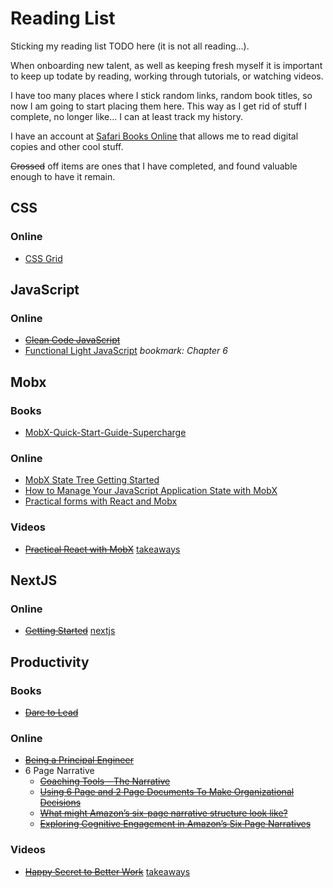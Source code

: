 # Reading List
Sticking my reading list TODO here (it is not all reading...).

When onboarding new talent, as well as keeping fresh myself it is important to keep up todate by reading, working through tutorials, or watching videos.

I have too many places where I stick random links, random book titles, so now I am going to start placing them here.  This way as I get rid of stuff I complete, no longer like... I can at least track my history.

I have an account at [Safari Books Online](https://www.safaribooksonline.com/accounts/login/?next=/register-topics/) that allows me to read digital copies and other cool stuff.

~~Crossed~~ off items are ones that I have completed, and found valuable enough to have it remain. 

## CSS

### Online
 * [CSS Grid](https://cssgrid.io/)

## JavaScript

### Online
 * ~~[Clean Code JavaScript](https://github.com/ryanmcdermott/clean-code-javascript)~~
 * [Functional Light JavaScript](https://github.com/getify/Functional-Light-JS) *bookmark: Chapter 6*

## Mobx

### Books
 * [MobX-Quick-Start-Guide-Supercharge](https://www.amazon.com/MobX-Quick-Start-Guide-Supercharge/dp/1789344832/ref=sr_1_1?ie=UTF8&qid=1536328593&sr=8-1&keywords=mobx)

### Online
 * [MobX State Tree Getting Started](https://github.com/mobxjs/mobx-state-tree/blob/master/docs/getting-started.md)
 * [How to Manage Your JavaScript Application State with MobX](https://www.sitepoint.com/manage-javascript-application-state-mobx/)
 * [Practical forms with React and Mobx](https://slides.com/mattruby/practical-forms-with-react-and-mobx#/)

### Videos
 * ~~[Practical React with MobX](https://www.youtube.com/watch?v=XGwuM_u7UeQ)~~ [takeaways](practicalReactWithMobX.md)

## NextJS

### Online
 * ~~[Getting Started](https://nextjs.org/learn/)~~ [nextjs](https://github.com/blakefaris/nextjs)
 
## Productivity

### Books
 * ~~[Dare to Lead](https://www.amazon.com/1785042149-9781785042140-Dare-Lead-Hearts-Paperback/dp/B07NRVL3VM/ref=sr_1_3?keywords=dare+to+lead&qid=1569598990&s=gateway&sr=8-3)~~

### Online
 * ~~[Being a Principal Engineer](https://blog.dbsmasher.com/2019/01/28/on-being-a-principal-engineer.html)~~
 * 6 Page Narrative
   * ~~[Coaching Tools – The Narrative](https://svpg.com/coaching-tools-the-narrative)~~
   * ~~[Using 6 Page and 2 Page Documents To Make Organizational Decisions](https://medium.com/@inowland/using-6-page-and-2-page-documents-to-make-organizational-decisions-3216badde909)~~
   * ~~[What might Amazon’s six-page narrative structure look like?](https://www.anecdote.com/2018/05/amazons-six-page-narrative-structure/)~~
   * ~~[Exploring Cognitive Engagement in Amazon’s Six Page Narratives](https://use-cases.org/2018/04/23/exploring-cognitive-engagement-in-amazons-six-page-narratives/)~~

### Videos
 * ~~[Happy Secret to Better Work](https://www.ted.com/talks/shawn_achor_the_happy_secret_to_better_work#t-222635)~~ [takeaways](happySecretToBetterWork.md)



